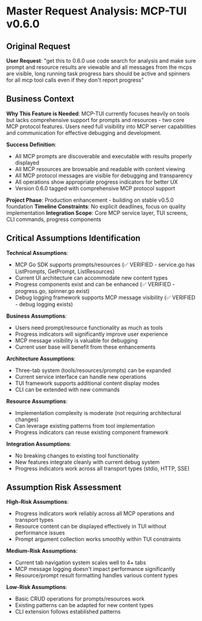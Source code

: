 # Master Request Analysis: MCP-TUI v0.6.0

## Original Request
**User Request**: "get this to 0.6.0 use code search for analysis and make sure prompt and resource results are viewable and all messages from the mcps are visible, long running task progress bars should be active and spinners for all mcp tool calls even if they don't report progress"

## Business Context
**Why This Feature is Needed**: MCP-TUI currently focuses heavily on tools but lacks comprehensive support for prompts and resources - two core MCP protocol features. Users need full visibility into MCP server capabilities and communication for effective debugging and development.

**Success Definition**: 
- All MCP prompts are discoverable and executable with results properly displayed
- All MCP resources are browsable and readable with content viewing
- All MCP protocol messages are visible for debugging and transparency
- All operations show appropriate progress indicators for better UX
- Version 0.6.0 tagged with comprehensive MCP protocol support

**Project Phase**: Production enhancement - building on stable v0.5.0 foundation
**Timeline Constraints**: No explicit deadlines, focus on quality implementation
**Integration Scope**: Core MCP service layer, TUI screens, CLI commands, progress components

## Critical Assumptions Identification

**Technical Assumptions**:
- MCP Go SDK supports prompts/resources (✅ VERIFIED - service.go has ListPrompts, GetPrompt, ListResources)
- Current UI architecture can accommodate new content types
- Progress components exist and can be enhanced (✅ VERIFIED - progress.go, spinner.go exist)
- Debug logging framework supports MCP message visibility (✅ VERIFIED - debug logging exists)

**Business Assumptions**:
- Users need prompt/resource functionality as much as tools
- Progress indicators will significantly improve user experience
- MCP message visibility is valuable for debugging
- Current user base will benefit from these enhancements

**Architecture Assumptions**:
- Three-tab system (tools/resources/prompts) can be expanded
- Current service interface can handle new operations
- TUI framework supports additional content display modes
- CLI can be extended with new commands

**Resource Assumptions**:
- Implementation complexity is moderate (not requiring architectural changes)
- Can leverage existing patterns from tool implementation
- Progress indicators can reuse existing component framework

**Integration Assumptions**:
- No breaking changes to existing tool functionality
- New features integrate cleanly with current debug system
- Progress indicators work across all transport types (stdio, HTTP, SSE)

## Assumption Risk Assessment

**High-Risk Assumptions**:
- Progress indicators work reliably across all MCP operations and transport types
- Resource content can be displayed effectively in TUI without performance issues
- Prompt argument collection works smoothly within TUI constraints

**Medium-Risk Assumptions**:
- Current tab navigation system scales well to 4+ tabs
- MCP message logging doesn't impact performance significantly
- Resource/prompt result formatting handles various content types

**Low-Risk Assumptions**:
- Basic CRUD operations for prompts/resources work
- Existing patterns can be adapted for new content types
- CLI extension follows established patterns